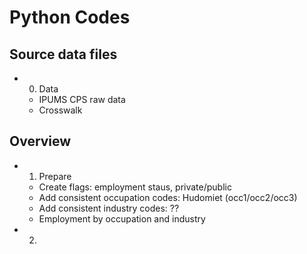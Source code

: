 # Python Codes

## Source data files
- 0. Data 
  - IPUMS CPS raw data
  - Crosswalk

## Overview
- 1. Prepare
  - Create flags: employment staus, private/public
  - Add consistent occupation codes: Hudomiet (occ1/occ2/occ3)
  - Add consistent industry codes: ??
  - Employment by occupation and industry
- 2. 
